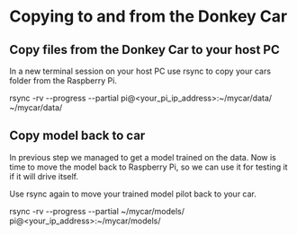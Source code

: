 # Copying to and from the Donkey Car

## Copy files from the Donkey Car to your host PC

In a new terminal session on your host PC use rsync to copy your cars folder from the Raspberry Pi.

rsync -rv --progress --partial pi@<your_pi_ip_address>:~/mycar/data/  ~/mycar/data/


## Copy model back to car

In previous step we managed to get a model trained on the data. Now is time to move the model back to Raspberry Pi, so we can use it for testing it if it will drive itself.

Use rsync again to move your trained model pilot back to your car.

rsync -rv --progress --partial ~/mycar/models/ pi@<your_ip_address>:~/mycar/models/
